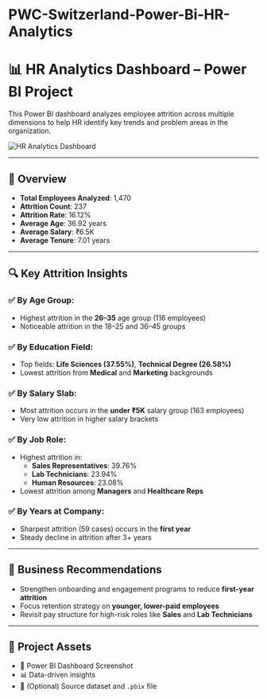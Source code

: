 # PWC-Switzerland-Power-Bi-HR-Analytics
# 📊 HR Analytics Dashboard – Power BI Project

This Power BI dashboard analyzes employee attrition across multiple dimensions to help HR identify key trends and problem areas in the organization.

![HR Analytics Dashboard](./7ab50d0d-26ae-43ac-a8c8-ff60dcd060f8.png)

---

## 👥 Overview

- **Total Employees Analyzed**: 1,470  
- **Attrition Count**: 237  
- **Attrition Rate**: 16.12%  
- **Average Age**: 36.92 years  
- **Average Salary**: ₹6.5K  
- **Average Tenure**: 7.01 years  

---

## 🔍 Key Attrition Insights

### ✅ By Age Group:
- Highest attrition in the **26–35** age group (116 employees)
- Noticeable attrition in the 18–25 and 36–45 groups

### ✅ By Education Field:
- Top fields: **Life Sciences (37.55%)**, **Technical Degree (26.58%)**
- Lowest attrition from **Medical** and **Marketing** backgrounds

### ✅ By Salary Slab:
- Most attrition occurs in the **under ₹5K** salary group (163 employees)
- Very low attrition in higher salary brackets

### ✅ By Job Role:
- Highest attrition in:
  - **Sales Representatives**: 39.76%
  - **Lab Technicians**: 23.94%
  - **Human Resources**: 23.08%
- Lowest attrition among **Managers** and **Healthcare Reps**

### ✅ By Years at Company:
- Sharpest attrition (59 cases) occurs in the **first year**
- Steady decline in attrition after 3+ years

---

## 🧠 Business Recommendations

- Strengthen onboarding and engagement programs to reduce **first-year attrition**
- Focus retention strategy on **younger, lower-paid employees**
- Revisit pay structure for high-risk roles like **Sales** and **Lab Technicians**

---

## 📁 Project Assets

- 📸 Power BI Dashboard Screenshot  
- 📊 Data-driven insights  
- 📄 (Optional) Source dataset and `.pbix` file  
